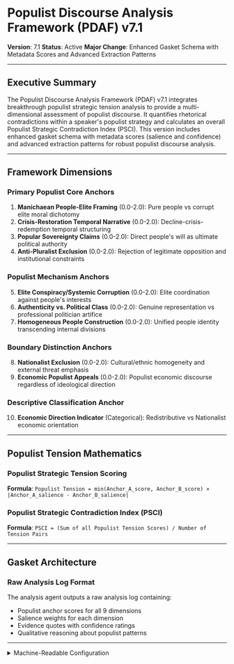 # Populist Discourse Analysis Framework (PDAF) v7.1
**Version**: 7.1
**Status**: Active
**Major Change**: Enhanced Gasket Schema with Metadata Scores and Advanced Extraction Patterns

---

## Executive Summary

The Populist Discourse Analysis Framework (PDAF) v7.1 integrates breakthrough populist strategic tension analysis to provide a multi-dimensional assessment of populist discourse. It quantifies rhetorical contradictions within a speaker's populist strategy and calculates an overall Populist Strategic Contradiction Index (PSCI). This version includes enhanced gasket schema with metadata scores (salience and confidence) and advanced extraction patterns for robust populist discourse analysis.

---

## Framework Dimensions

### **Primary Populist Core Anchors**
1. **Manichaean People-Elite Framing** (0.0-2.0): Pure people vs corrupt elite moral dichotomy
2. **Crisis-Restoration Temporal Narrative** (0.0-2.0): Decline-crisis-redemption temporal structuring  
3. **Popular Sovereignty Claims** (0.0-2.0): Direct people's will as ultimate political authority
4. **Anti-Pluralist Exclusion** (0.0-2.0): Rejection of legitimate opposition and institutional constraints

### **Populist Mechanism Anchors**
5. **Elite Conspiracy/Systemic Corruption** (0.0-2.0): Elite coordination against people's interests
6. **Authenticity vs. Political Class** (0.0-2.0): Genuine representation vs professional politician artifice  
7. **Homogeneous People Construction** (0.0-2.0): Unified people identity transcending internal divisions

### **Boundary Distinction Anchors**  
8. **Nationalist Exclusion** (0.0-2.0): Cultural/ethnic homogeneity and external threat emphasis
9. **Economic Populist Appeals** (0.0-2.0): Populist economic discourse regardless of ideological direction

### **Descriptive Classification Anchor**
10. **Economic Direction Indicator** (Categorical): Redistributive vs Nationalist economic orientation

---

## Populist Tension Mathematics

### **Populist Strategic Tension Scoring**

**Formula**: `Populist Tension = min(Anchor_A_score, Anchor_B_score) × |Anchor_A_salience - Anchor_B_salience|`

### **Populist Strategic Contradiction Index (PSCI)**

**Formula**: `PSCI = (Sum of all Populist Tension Scores) / Number of Tension Pairs`

---

## Gasket Architecture

### Raw Analysis Log Format
The analysis agent outputs a raw analysis log containing:
- Populist anchor scores for all 9 dimensions
- Salience weights for each dimension
- Evidence quotes with confidence ratings
- Qualitative reasoning about populist patterns

---

<details><summary>Machine-Readable Configuration</summary>

```json
{
  "name": "pdaf_v7_1",
  "version": "v7.1",
  "display_name": "Populist Discourse Analysis Framework (PDAF) v7.1",
  "analysis_variants": {
    "default": {
      "description": "Complete salience-weighted populist analysis with strategic tension pattern quantification and raw analysis log output.",
      "analysis_prompt": "You are an expert populist discourse analyst with deep understanding of populist rhetorical strategies across different political contexts. Your task is to analyze the provided text using the Populist Discourse Analysis Framework (PDAF) v7.1, which measures populist discourse patterns through nine core anchors with enhanced metadata reporting and strategic tension analysis.\n\nThe framework evaluates populist discourse across nine core anchors:\n\n**Primary Populist Core Anchors**:\n1. **Manichaean People-Elite Framing** (0.0-2.0): Pure people vs corrupt elite moral dichotomy\n2. **Crisis-Restoration Temporal Narrative** (0.0-2.0): Decline-crisis-redemption temporal structuring\n3. **Popular Sovereignty Claims** (0.0-2.0): Direct people's will as ultimate political authority\n4. **Anti-Pluralist Exclusion** (0.0-2.0): Rejection of legitimate opposition and institutional constraints\n\n**Populist Mechanism Anchors**:\n5. **Elite Conspiracy/Systemic Corruption** (0.0-2.0): Elite coordination against people's interests\n6. **Authenticity vs. Political Class** (0.0-2.0): Genuine representation vs professional politician artifice\n7. **Homogeneous People Construction** (0.0-2.0): Unified people identity transcending internal divisions\n\n**Boundary Distinction Anchors**:\n8. **Nationalist Exclusion** (0.0-2.0): Cultural/ethnic homogeneity and external threat emphasis\n9. **Economic Populist Appeals** (0.0-2.0): Populist economic discourse regardless of ideological direction\n\nFor each anchor, provide:\n- **Score (0.0-2.0)**: Based on strength of evidence in the text\n- **Salience (0.0-1.0)**: How central is this anchor to this specific text?\n- **Confidence (0.0-1.0)**: How certain are you in this assessment?\n\nWrite a comprehensive analytical report that covers:\n- Application of the PDAF methodology to this specific text\n- Detailed analysis of each relevant anchor with scores, salience, confidence, and evidence\n- Assessment of populist strategic patterns and rhetorical contradictions\n- Overall populist discourse profile with salience weighting\n- Key insights about the speaker's populist approach\n\nEmbed your numerical assessments naturally within the analysis. For example: 'This text demonstrates strong Manichaean people-elite framing (manichaean people-elite framing score: 1.8, salience: 0.9, confidence: 0.8) with clear moral dichotomy between pure people and corrupt elites.' Focus on rigorous intellectual analysis supported by direct textual evidence and clear reasoning for all scores and metadata."
    }
  },
  "dimension_groups": {
    "core_anchors": ["manichaean_people_elite_framing", "crisis_restoration_narrative", "popular_sovereignty_claims", "anti_pluralist_exclusion"],
    "mechanism_anchors": ["elite_conspiracy_systemic_corruption", "authenticity_vs_political_class", "homogeneous_people_construction"],
    "boundary_anchors": ["nationalist_exclusion", "economic_populist_appeals"]
  },
  "calculation_spec": {
    "populist_strategic_tension_mathematics": "Populist strategic tension quantification using formula: Populist Tension = min(Anchor_A_score, Anchor_B_score) × |Anchor_A_salience - Anchor_B_salience|.",
    "populist_strategic_tensions": {
      "democratic_authoritarian_tension": "min(popular_sovereignty_claims, anti_pluralist_exclusion) * abs(popular_sovereignty_claims_salience - anti_pluralist_exclusion_salience)",
      "internal_external_focus_tension": "min(homogeneous_people_construction, nationalist_exclusion) * abs(homogeneous_people_construction_salience - nationalist_exclusion_salience)",
      "crisis_elite_attribution_tension": "min(crisis_restoration_narrative, elite_conspiracy_systemic_corruption) * abs(crisis_restoration_narrative_salience - elite_conspiracy_systemic_corruption_salience)"
    },
    "populist_strategic_contradiction_index": "(democratic_authoritarian_tension + internal_external_focus_tension + crisis_elite_attribution_tension) / 3"
  },
  "reliability_rubric": {
    "cronbachs_alpha": {
      "excellent": [0.80, 1.0],
      "good": [0.70, 0.79],
      "acceptable": [0.60, 0.69],
      "poor": [0.0, 0.59]
    },
    "notes": "Defines quality thresholds for framework reliability. The Synthesis Agent uses this for automated fit assessment."
  },
  "gasket_schema": {
    "version": "7.1",
    "extraction_method": "intelligent_extractor",
    "target_keys": [
      "manichaean_people_elite_framing_score",
      "crisis_restoration_narrative_score",
      "popular_sovereignty_claims_score",
      "anti_pluralist_exclusion_score",
      "elite_conspiracy_systemic_corruption_score",
      "authenticity_vs_political_class_score",
      "homogeneous_people_construction_score",
      "nationalist_exclusion_score",
      "economic_populist_appeals_score",
      "manichaean_people_elite_framing_salience",
      "crisis_restoration_narrative_salience",
      "popular_sovereignty_claims_salience",
      "anti_pluralist_exclusion_salience",
      "elite_conspiracy_systemic_corruption_salience",
      "authenticity_vs_political_class_salience",
      "homogeneous_people_construction_salience",
      "nationalist_exclusion_salience",
      "economic_populist_appeals_salience",
      "manichaean_people_elite_framing_confidence",
      "crisis_restoration_narrative_confidence",
      "popular_sovereignty_claims_confidence",
      "anti_pluralist_exclusion_confidence",
      "elite_conspiracy_systemic_corruption_confidence",
      "authenticity_vs_political_class_confidence",
      "homogeneous_people_construction_confidence",
      "nationalist_exclusion_confidence",
      "economic_populist_appeals_confidence"
    ],
    "extraction_patterns": {
      "manichaean_people_elite_framing_score": ["manichaean.{0,20}people.{0,20}elite.{0,20}framing.{0,20}score", "manichaean.{0,20}score", "people.{0,20}elite.{0,20}score"],
      "crisis_restoration_narrative_score": ["crisis.{0,20}restoration.{0,20}narrative.{0,20}score", "crisis.{0,20}restoration.{0,20}score"],
      "popular_sovereignty_claims_score": ["popular.{0,20}sovereignty.{0,20}claims.{0,20}score", "popular.{0,20}sovereignty.{0,20}score", "sovereignty.{0,20}score"],
      "anti_pluralist_exclusion_score": ["anti.{0,20}pluralist.{0,20}exclusion.{0,20}score", "anti.{0,20}pluralist.{0,20}score", "pluralist.{0,20}exclusion.{0,20}score"],
      "elite_conspiracy_systemic_corruption_score": ["elite.{0,20}conspiracy.{0,20}systemic.{0,20}corruption.{0,20}score", "elite.{0,20}conspiracy.{0,20}score", "systemic.{0,20}corruption.{0,20}score"],
      "authenticity_vs_political_class_score": ["authenticity.{0,20}vs.{0,20}political.{0,20}class.{0,20}score", "authenticity.{0,20}political.{0,20}class.{0,20}score", "authenticity.{0,20}score"],
      "homogeneous_people_construction_score": ["homogeneous.{0,20}people.{0,20}construction.{0,20}score", "homogeneous.{0,20}people.{0,20}score"],
      "nationalist_exclusion_score": ["nationalist.{0,20}exclusion.{0,20}score", "nationalist.{0,20}score"],
      "economic_populist_appeals_score": ["economic.{0,20}populist.{0,20}appeals.{0,20}score", "economic.{0,20}populist.{0,20}score"],
      "manichaean_people_elite_framing_salience": ["manichaean.{0,20}people.{0,20}elite.{0,20}framing.{0,20}salience", "manichaean.{0,20}salience"],
      "crisis_restoration_narrative_salience": ["crisis.{0,20}restoration.{0,20}narrative.{0,20}salience", "crisis.{0,20}restoration.{0,20}salience"],
      "popular_sovereignty_claims_salience": ["popular.{0,20}sovereignty.{0,20}claims.{0,20}salience", "popular.{0,20}sovereignty.{0,20}salience"],
      "anti_pluralist_exclusion_salience": ["anti.{0,20}pluralist.{0,20}exclusion.{0,20}salience", "anti.{0,20}pluralist.{0,20}salience"],
      "elite_conspiracy_systemic_corruption_salience": ["elite.{0,20}conspiracy.{0,20}systemic.{0,20}corruption.{0,20}salience", "elite.{0,20}conspiracy.{0,20}salience"],
      "authenticity_vs_political_class_salience": ["authenticity.{0,20}vs.{0,20}political.{0,20}class.{0,20}salience", "authenticity.{0,20}salience"],
      "homogeneous_people_construction_salience": ["homogeneous.{0,20}people.{0,20}construction.{0,20}salience", "homogeneous.{0,20}people.{0,20}salience"],
      "nationalist_exclusion_salience": ["nationalist.{0,20}exclusion.{0,20}salience", "nationalist.{0,20}salience"],
      "economic_populist_appeals_salience": ["economic.{0,20}populist.{0,20}appeals.{0,20}salience", "economic.{0,20}populist.{0,20}salience"],
      "manichaean_people_elite_framing_confidence": ["manichaean.{0,20}people.{0,20}elite.{0,20}framing.{0,20}confidence", "manichaean.{0,20}confidence"],
      "crisis_restoration_narrative_confidence": ["crisis.{0,20}restoration.{0,20}narrative.{0,20}confidence", "crisis.{0,20}restoration.{0,20}confidence"],
      "popular_sovereignty_claims_confidence": ["popular.{0,20}sovereignty.{0,20}claims.{0,20}confidence", "popular.{0,20}sovereignty.{0,20}confidence"],
      "anti_pluralist_exclusion_confidence": ["anti.{0,20}pluralist.{0,20}exclusion.{0,20}confidence", "anti.{0,20}pluralist.{0,20}confidence"],
      "elite_conspiracy_systemic_corruption_confidence": ["elite.{0,20}conspiracy.{0,20}systemic.{0,20}corruption.{0,20}confidence", "elite.{0,20}conspiracy.{0,20}confidence"],
      "authenticity_vs_political_class_confidence": ["authenticity.{0,20}vs.{0,20}political.{0,20}class.{0,20}confidence", "authenticity.{0,20}confidence"],
      "homogeneous_people_construction_confidence": ["homogeneous.{0,20}people.{0,20}construction.{0,20}confidence", "homogeneous.{0,20}people.{0,20}confidence"],
      "nationalist_exclusion_confidence": ["nationalist.{0,20}exclusion.{0,20}confidence", "nationalist.{0,20}confidence"],
      "economic_populist_appeals_confidence": ["economic.{0,20}populist.{0,20}appeals.{0,20}confidence", "economic.{0,20}populist.{0,20}confidence"]
    },
    "validation_rules": {
      "required_fields": [
        "manichaean_people_elite_framing_score", "crisis_restoration_narrative_score", "popular_sovereignty_claims_score", "anti_pluralist_exclusion_score",
        "elite_conspiracy_systemic_corruption_score", "authenticity_vs_political_class_score", "homogeneous_people_construction_score", "nationalist_exclusion_score", "economic_populist_appeals_score"
      ],
      "score_ranges": {"min": 0.0, "max": 2.0},
      "metadata_ranges": {
        "salience": {"min": 0.0, "max": 1.0},
        "confidence": {"min": 0.0, "max": 1.0}
      },
      "fallback_strategy": "use_default_values"
    }
  }
}
```

</details> 